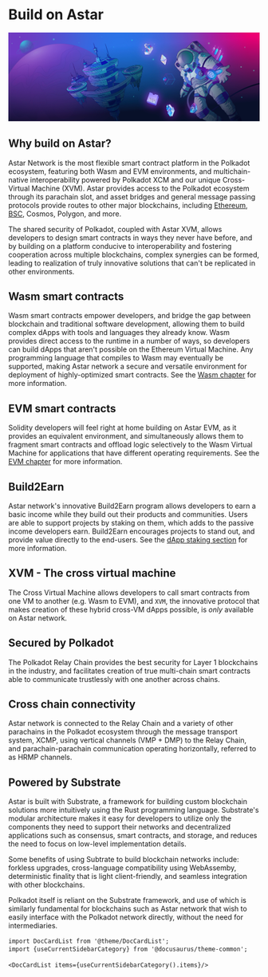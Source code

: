 # Build on Astar
![Documentation of all the resources builders need in order to start testing, deploying and interacting with smart contracts on the Astar network](/docs/build/img/build.png)


## Why build on Astar?

Astar Network is the most flexible smart contract platform in the Polkadot ecosystem, featuring both Wasm and EVM environments, and multichain-native interoperability powered by Polkadot XCM and our unique Cross-Virtual Machine (XVM). Astar provides access to the Polkadot ecosystem through its parachain slot, and asset bridges and general message passing protocols provide routes to other major blockchains, including [Ethereum](https://cbridge.celer.network/#/transfer), [BSC](https://cbridge.celer.network/#/transfer), Cosmos, Polygon, and more. 

The shared security of Polkadot, coupled with Astar XVM, allows developers to design smart contracts in ways they never have before, and by building on a platform conducive to interoperability and fostering cooperation across multiple blockchains, complex synergies can be formed, leading to realization of truly innovative solutions that can't be replicated in other environments.

## Wasm smart contracts
Wasm smart contracts empower developers, and bridge the gap between blockchain and traditional software development, allowing them to build complex dApps with tools and languages they already know. Wasm provides direct access to the runtime in a number of ways, so developers can build dApps that aren't possible on the Ethereum Virtual Machine. Any programming language that compiles to Wasm may eventually be supported, making Astar network a secure and versatile environment for deployment of highly-optimized smart contracts. See the [Wasm chapter](/docs/build/wasm) for more information.

## EVM smart contracts
Solidity developers will feel right at home building on Astar EVM, as it provides an equivalent environment, and simultaneously allows them to fragment smart contracts and offload logic selectively to the Wasm Virtual Machine for applications that have different operating requirements. See the [EVM chapter](/docs/build/evm) for more information.

## Build2Earn
Astar network's innovative Build2Earn program allows developers to earn a basic income while they build out their products and communities. Users are able to support projects by staking on them, which adds to the passive income developers earn. Build2Earn encourages projects to stand out, and provide value directly to the end-users. See the [dApp staking section](/docs/build/dapp-staking/) for more information.

## XVM - The cross virtual machine
The Cross Virtual Machine allows developers to call smart contracts from one VM to another (e.g. Wasm to EVM), and `XVM`, the innovative protocol that makes creation of these hybrid cross-VM dApps possible, is *only* available on Astar network.

## Secured by Polkadot
The Polkadot Relay Chain provides the best security for Layer 1 blockchains in the industry, and facilitates creation of true multi-chain smart contracts able to communicate trustlessly with one another across chains.

## Cross chain connectivity
Astar network is connected to the Relay Chain and a variety of other parachains in the Polkadot ecosystem through the message transport system, XCMP, using vertical channels (VMP + DMP) to the Relay Chain, and parachain-parachain communication operating horizontally, referred to as HRMP channels.

## Powered by Substrate
Astar is built with Substrate, a framework for building custom blockchain solutions more intuitively using the Rust programming language. Substrate's modular architecture makes it easy for developers to utilize only the components they need to support their networks and decentralized applications such as consensus, smart contracts, and storage, and reduces the need to focus on low-level implementation details. 

Some benefits of using Subtrate to build blockchain networks include: forkless upgrades, cross-language compatibility using WebAssemby, deterministic finality that is light client-friendly, and seamless integration with other blockchains.

Polkadot itself is reliant on the Substrate framework, and use of which is similarly fundamental for blockchains such as Astar network that wish to easily interface with the Polkadot network directly, without the need for intermediaries.

```mdx-code-block
import DocCardList from '@theme/DocCardList';
import {useCurrentSidebarCategory} from '@docusaurus/theme-common';

<DocCardList items={useCurrentSidebarCategory().items}/>
```
